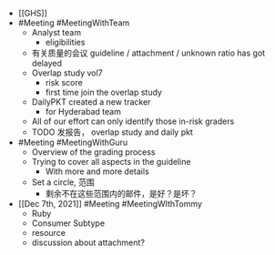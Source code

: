 - [[GHS]]
- #Meeting #MeetingWithTeam
	- Analyst team
		- eligibilities
	- 有关质量的会议 guideline / attachment / unknown ratio has got delayed
	- Overlap study vol7
		- risk score
		- first time join the overlap study
	- DailyPKT created a new tracker
		- for Hyderabad team
	- All of our effort can only identify those in-risk graders
	- TODO 发报告， overlap study and daily pkt
- #Meeting #MeetingWithGuru
	- Overview of the grading process
	- Trying to cover all aspects in the guideline
		- With more and more details
	- Set a circle, 范围
		- 剩余不在这些范围内的邮件，是好？是坏？
- [[Dec 7th, 2021]] #Meeting #MeetingWIthTommy
	- Ruby
	- Consumer Subtype
	- resource
	- discussion about attachment?